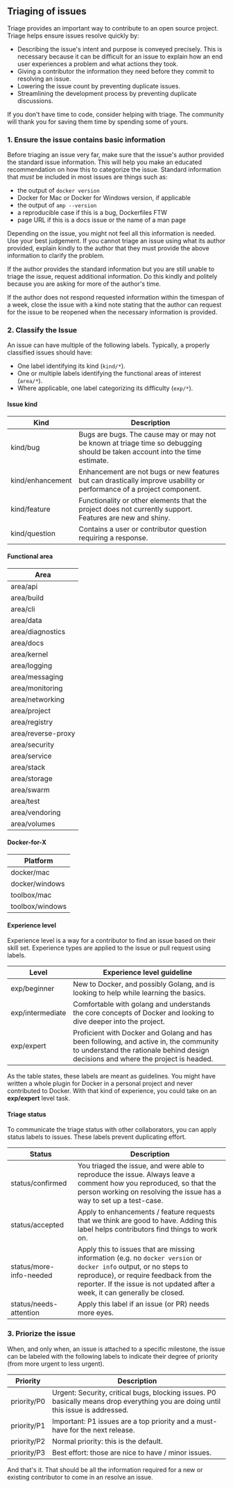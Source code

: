 Triaging of issues
------------------

Triage provides an important way to contribute to an open source project.  Triage helps ensure issues resolve quickly by:

- Describing the issue's intent and purpose is conveyed precisely. This is necessary because it can be difficult for an issue to explain how an end user experiences a problem and what actions they took.
- Giving a contributor the information they need before they commit to resolving an issue.
- Lowering the issue count by preventing duplicate issues.
- Streamlining the development process by preventing duplicate discussions.

If you don't have time to code, consider helping with triage. The community will thank you for saving them time by spending some of yours.

### 1. Ensure the issue contains basic information

Before triaging an issue very far, make sure that the issue's author provided the standard issue information. This will help you make an educated recommendation on how this to categorize the issue. Standard information that *must* be included in most issues are things such as:

-   the output of `docker version`
-   Docker for Mac or Docker for Windows version, if applicable
-   the output of `amp --version`
-   a reproducible case if this is a bug, Dockerfiles FTW
-   page URL if this is a docs issue or the name of a man page

Depending on the issue, you might not feel all this information is needed. Use your best judgement.  If you cannot triage an issue using what its author provided, explain kindly to the author that they must provide the above information to clarify the problem.

If the author provides the standard information but you are still unable to triage the issue, request additional information. Do this kindly and politely because you are asking for more of the author's time.

If the author does not respond requested information within the timespan of a week, close the issue with a kind note stating that the author can request for the issue to be
reopened when the necessary information is provided.

### 2. Classify the Issue

An issue can have multiple of the following labels. Typically, a properly classified issues should
have:

- One label identifying its kind (`kind/*`).
- One or multiple labels identifying the functional areas of interest (`area/*`).
- Where applicable, one label categorizing its difficulty (`exp/*`).

#### Issue kind

| Kind             | Description                                                                                                                     |
|------------------|---------------------------------------------------------------------------------------------------------------------------------|
| kind/bug         | Bugs are bugs. The cause may or may not be known at triage time so debugging should be taken account into the time estimate.    |
| kind/enhancement | Enhancement are not bugs or new features but can drastically improve usability or performance of a project component.           |
| kind/feature     | Functionality or other elements that the project does not currently support.  Features are new and shiny.                       |
| kind/question    | Contains a user or contributor question requiring a response.                                                                   |

#### Functional area

| Area                      |
|---------------------------|
| area/api                  |
| area/build                |
| area/cli                  |
| area/data                 |
| area/diagnostics          |
| area/docs                 |
| area/kernel               |
| area/logging              |
| area/messaging            |
| area/monitoring           |
| area/networking           |
| area/project              |
| area/registry             |
| area/reverse-proxy        |
| area/security             |
| area/service              |
| area/stack                |
| area/storage              |
| area/swarm                |
| area/test                 |
| area/vendoring            |
| area/volumes              |

#### Docker-for-X

| Platform                  |
|---------------------------|
| docker/mac                |
| docker/windows            |
| toolbox/mac               |
| toolbox/windows           |

#### Experience level

Experience level is a way for a contributor to find an issue based on their
skill set.  Experience types are applied to the issue or pull request using
labels.

| Level            | Experience level guideline                                                                                                                                                  |
|------------------|-----------------------------------------------------------------------------------------------------------------------------------------------------------------------------|
| exp/beginner     | New to Docker, and possibly Golang, and is looking to help while learning the basics.                                                                                       |
| exp/intermediate | Comfortable with golang and understands the core concepts of Docker and looking to dive deeper into the project.                                                            |
| exp/expert       | Proficient with Docker and Golang and has been following, and active in, the community to understand the rationale behind design decisions and where the project is headed. |

As the table states, these labels are meant as guidelines. You might have
written a whole plugin for Docker in a personal project and never contributed to
Docker. With that kind of experience, you could take on an <strong
class="gh-label expert">exp/expert</strong> level task.

#### Triage status

To communicate the triage status with other collaborators, you can apply status
labels to issues. These labels prevent duplicating effort.

| Status                        | Description                                                                                                                                                                 |
|-------------------------------|-----------------------------------------------------------------------------------------------------------------------------------------------------------------------------|
| status/confirmed              | You triaged the issue, and were able to reproduce the issue. Always leave a comment how you reproduced, so that the person working on resolving the issue has a way to set up a test-case.
| status/accepted               | Apply to enhancements / feature requests that we think are good to have. Adding this label helps contributors find things to work on.
| status/more-info-needed       | Apply this to issues that are missing information (e.g. no `docker version` or `docker info` output, or no steps to reproduce), or require feedback from the reporter. If the issue is not updated after a week, it can generally be closed.
| status/needs-attention        | Apply this label if an issue (or PR) needs more eyes.

### 3. Priorize the issue

When, and only when, an issue is attached to a specific milestone, the issue can be labeled with the
following labels to indicate their degree of priority (from more urgent to less urgent).

| Priority    | Description                                                                                                                       |
|-------------|-----------------------------------------------------------------------------------------------------------------------------------|
| priority/P0 | Urgent: Security, critical bugs, blocking issues. P0 basically means drop everything you are doing until this issue is addressed. |
| priority/P1 | Important: P1 issues are a top priority and a must-have for the next release.                                                     |
| priority/P2 | Normal priority: this is the default.                                                                                         |
| priority/P3 | Best effort: those are nice to have / minor issues.                                                                               |

And that's it. That should be all the information required for a new or existing contributor to come in an resolve an issue.
